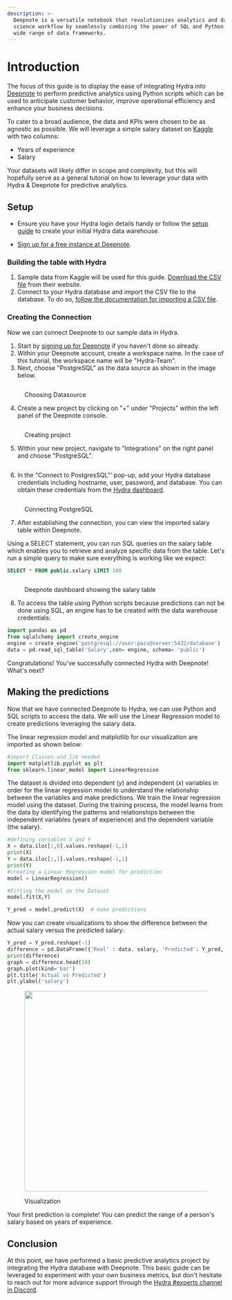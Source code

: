 ```yaml
---
description: >-
  Deepnote is a versatile notebook that revolutionizes analytics and data
  science workflow by seamlessly combining the power of SQL and Python with a
  wide range of data frameworks.
---
```


# Introduction

The focus of this guide is to display the ease of integrating Hydra into [Deepnote](https://deepnote.com/docs) to perform predictive analytics using Python scripts which can be used to anticipate customer behavior, improve operational efficiency and enhance your business decisions.

To cater to a broad audience, the data and KPIs were chosen to be as agnostic as possible. We will leverage a simple salary dataset on [Kaggle](https://www.kaggle.com/datasets/rsadiq/salary) with two columns:

  * Years of experience
  * Salary

Your datasets will likely differ in scope and complexity, but this will hopefully serve as a general tutorial on how to leverage your data with Hydra & Deepnote for predictive analytics.


## Setup

* Ensure you have your Hydra login details handy or follow the [setup guide](https://docs.hydra.so/getting-started/setup-guide) to create your initial Hydra data warehouse.

* [Sign up for a free instance at Deepnote](https://deepnote.com/sign-up).

### Building the table with Hydra

1. Sample data from Kaggle will be used for this guide. [Download the CSV file](https://www.kaggle.com/datasets/rsadiq/salary) from their website.
2. Connect to your Hydra database and import the CSV file to the database. To do so, [follow the documentation for importing a CSV file](https://docs.hydra.so/centralize-data/load/from-local-csv-file).

### Creating the Connection

Now we can connect Deepnote to our sample data in Hydra.

1. Start by [signing up for Deepnote](https://deepnote.com/sign-up) if you haven't done so already.
2. Within your Deepnote account, create a workspace name. In the case of this tutorial, the workspace name will be "Hydra-Team".
3. Next, choose "PostgreSQL" as the data source as shown in the image below.

<figure><img src="../.gitbook/assets/.predictive-analytics/datasource.png" alt=""><figcaption><p>Choosing Datasource</p></figcaption></figure>

4. Create a new project by clicking on "+" under "Projects" within the left panel of the Deepnote console.

<figure><img src="../.gitbook/assets/.predictive-analytics/create project.png" alt=""><figcaption><p>Creating project</p></figcaption></figure>

5. Within your new project, navigate to "Integrations" on the right panel and choose "PostgreSQL".

<figure><img src="../.gitbook/assets/.predictive-analytics/Integrating postgres.png" alt=""><figcaption></figcaption></figure>

6. In the "Connect to PostgresSQL"' pop-up, add your Hydra database credentials including hostname, user, password, and database. You can obtain these credentials from the [Hydra dashboard](https://dashboard.hydra.so/).

<figure><img src="../.gitbook/assets/.predictive-analytics/connecting postgres.png" alt=""><figcaption><p>Connecting PostgreSQL</p></figcaption></figure>

7. After establishing the connection, you can view the imported salary table within Deepnote.

Using a SELECT statement, you can run SQL queries on the salary table which enables you to retrieve and analyze specific data from the table. Let's run a simple query to make sure everything is working like we expect:

```sql
SELECT * FROM public.salary LIMIT 100
```

<figure><img src="../.gitbook/assets/.predictive-analytics/deepnote dashboard.png" alt=""><figcaption><p>Deepnote dashboard showing the salary table</p></figcaption></figure>

8. To access the table using Python scripts because predictions can not be done using SQL, an engine has to be created with the data warehouse credentials:

```python
import pandas as pd
from sqlalchemy import create_engine
engine = create_engine('postgresql://user:pass@server:5432/database')
data = pd.read_sql_table('Salary',con= engine, schema= 'public')
```

Congratulations! You've successfully connected Hydra with Deepnote! What's next?

## Making the predictions

Now that we have connected Deepnote to Hydra, we can use Python and SQL scripts to access the data. We will use the Linear Regression model to create predictions leveraging the salary data.

The linear regression model and matplotlib for our visualization are imported as shown below:

```python
#import Classes and lib needed
import matplotlib.pyplot as plt
from sklearn.linear_model import LinearRegression
```

The dataset is divided into dependent (_y_) and independent (_x_) variables in order for the linear regression model to understand the relationship between the variables and make predictions. We train the linear regression model using the dataset. During the training process, the model learns from the data by identifying the patterns and relationships between the independent variables (years of experience) and the dependent variable (the salary).

```python
#defining variables X and Y
X = data.iloc[:,0].values.reshape(-1,1)
print(X)
Y = data.iloc[:,1].values.reshape(-1,1)
print(Y)
#creating a Linear Regression model for prediction
model = LinearRegression()

#Fitting the model on the Dataset
model.fit(X,Y)

Y_pred = model.predict(X)  # make predictions
```

Now you can create visualizations to show the difference between the actual salary versus the predicted salary:

```python
Y_pred = Y_pred.reshape(-1)
difference = pd.DataFrame({'Real' : data. salary, 'Predicted': Y_pred, })
print(difference)
graph = difference.head(10)
graph.plot(kind='bar')
plt.title('Actual vs Predicted')
plt.ylabel('salary')
```

<figure><img src="../.gitbook/assets/.predictive-analytics/Output.png" alt="" width="464"><figcaption><p>Visualization</p></figcaption></figure>

Your first prediction is complete! You can predict the range of a person's salary based on years of experience.

## Conclusion
At this point, we have performed a basic predictive analytics project by integrating the Hydra database with Deepnote. This basic guide can be leveraged to experiment with your own business metrics, but don't hesitate to reach out for more advance support through the [Hydra #experts channel in Discord](https://discord.com/invite/SQrwnAxtDw).